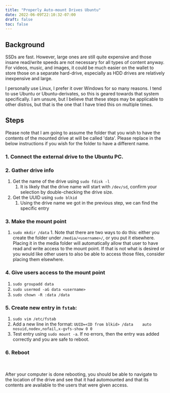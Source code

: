 ```yaml
---
title: "Properly Auto-mount Drives Ubuntu"
date: 2022-06-09T22:10:32-07:00
draft: false
toc: false
---
```



## Background

SSDs are fast. However, large ones are still quite expensive and those insane
read/write speeds are not necessary for all types of content anyway. For videos,
music, and images, it could be much easier on the wallet to store those on a
separate hard-drive, especially as HDD drives are relatively inexpensive and
large.

I personally use Linux, I prefer it over Windows for so many reasons. I tend to
use Ubuntu or Ubuntu-derivates, so this is geared towards that system
specifically. I am unsure, but I believe that these steps may be applicable to
other distros, but that is the one that I have tried this on multiple times.

## Steps

Please note that I am going to assume the folder that you wish to have the
contents of the mounted drive at will be called 'data'. Please replace in the
below instructions if you wish for the folder to have a different name.

### 1. Connect the external drive to the Ubuntu PC.
### 2. Gather drive info
1. Get the name of the drive using `sudo fdisk -l`
    1. It is likely that the drive name will start with `/dev/sd`, confirm your
       selection by double-checking the drive size.
1. Get the UUID using `sudo blkid`
    1. Using the drive name we got in the previous step, we can find the specific
       entry
### 3. Make the mount point
  1. `sudo mkdir /data`
    1. Note that there are two ways to do this: either you create the folder
       under `/media/<username>/`, or you put it elsewhere. Placing it in the
       media folder will automatically allow that user to have read and write
       access to the mount point. If that is not what is desired or you would
       like other users to also be able to access those files, consider placing
       them elsewhere.
### 4. Give users access to the mount point
  1. `sudo groupadd data`
  2. `sudo usermod -aG data <username>`
  3. `sudo chown -R :data /data`
### 5. Create new entry in `fstab`:
  1. `sudo vim /etc/fstab`
  2. Add a new line in the format: `UUID=<ID from blkid> /data    auto nosuid,nodev,nofail,x-gvfs-show 0 0`
  3. Test entry using `sudo mount -a`. If no errors, then the entry was added
     correctly and you are safe to reboot.
### 6. Reboot

<br><br>
After your computer is done rebooting, you should be able to navigate to the
location of the drive and see that it had automounted and that its contents are
available to the users that were given access.
